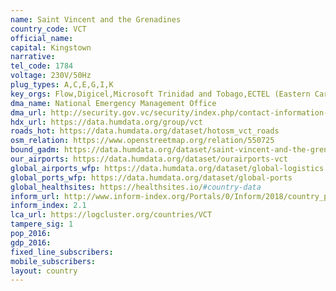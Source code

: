 ```yaml
---
name: Saint Vincent and the Grenadines
country_code: VCT
official_name:
capital: Kingstown
narrative:
tel_code: 1784
voltage: 230V/50Hz
plug_types: A,C,E,G,I,K
key_orgs: Flow,Digicel,Microsoft Trinidad and Tobago,ECTEL (Eastern Caribbean Telecommunications Authority),CARCIP,SVGIX
dma_name: National Emergency Management Office
dma_url: http://security.gov.vc/security/index.php/contact-information-sp-470373432
hdx_url: https://data.humdata.org/group/vct
roads_hot: https://data.humdata.org/dataset/hotosm_vct_roads
osm_relation: https://www.openstreetmap.org/relation/550725
bound_gadm: https://data.humdata.org/dataset/saint-vincent-and-the-grenadines-administrative-level-0-country-and-1-parish-boundaries
our_airports: https://data.humdata.org/dataset/ourairports-vct
global_airports_wfp: https://data.humdata.org/dataset/global-logistics
global_ports_wfp: https://data.humdata.org/dataset/global-ports
global_healthsites: https://healthsites.io/#country-data
inform_url: http://www.inform-index.org/Portals/0/Inform/2018/country_profiles/VCT.pdf
inform_index: 2.1
lca_url: https://logcluster.org/countries/VCT
tampere_sig: 1
pop_2016:
gdp_2016:
fixed_line_subscribers:
mobile_subscribers:
layout: country
---
```

